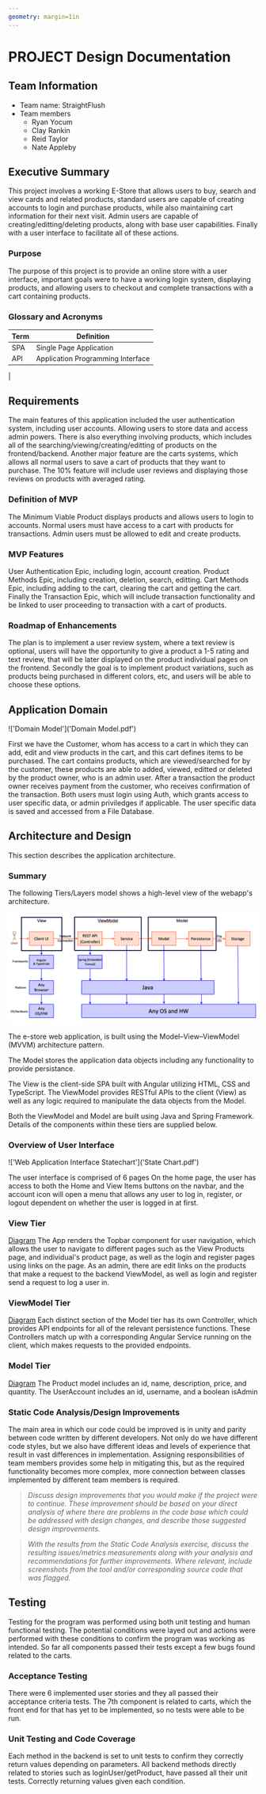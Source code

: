 ```yaml
---
geometry: margin=1in
---
```


# PROJECT Design Documentation

## Team Information

-   Team name: StraightFlush
-   Team members
    -   Ryan Yocum
    -   Clay Rankin
    -   Reid Taylor
    -   Nate Appleby

## Executive Summary

This project involves a working E-Store that allows users to buy, search and view cards and related products, standard users are capable of creating accounts to login and purchase products, while also maintaining cart information for their next visit. Admin users are capable of creating/editting/deleting products, along with base user capabilities. Finally with a user interface to facilitate all of these actions.

### Purpose

The purpose of this project is to provide an online store with a user interface, important goals were to have a working login system, displaying products, and allowing users to checkout and complete transactions with a cart containing products.

### Glossary and Acronyms

| Term | Definition                        |
| ---- | --------------------------------- |
| SPA  | Single Page Application           |
| API  | Application Programming Interface |

|

## Requirements

The main features of this application included the user authentication system, including user accounts. Allowing users to store data and access admin powers. There is also everything involving products, which includes all of the searching/viewing/creating/editting of products on the frontend/backend. Another major feature are the carts systems, which allows all normal users to save a cart of products that they want to purchase. The 10% feature will include user reviews and displaying those reviews on products with averaged rating.

### Definition of MVP

The Minimum Viable Product displays products and allows users to login to accounts. Normal users must have access to a cart with products for transactions. Admin users must be allowed to edit and create products.

### MVP Features

User Authentication Epic, including login, account creation. Product Methods Epic, including creation, deletion, search, editting. Cart Methods Epic, including adding to the cart, clearing the cart and getting the cart. Finally the Transaction Epic, which will include transaction functionality and be linked to user proceeding to transaction with a cart of products.

### Roadmap of Enhancements

The plan is to implement a user review system, where a text review is optional, users will have the opportunity to give a product a 1-5 rating and text review, that will be later displayed on the product individual pages on the frontend.
Secondly the goal is to implement product variations, such as products being purchased in different colors, etc, and users will be able to choose these options.

## Application Domain

!['Domain Model']('Domain Model.pdf')

First we have the Customer, whom has access to a cart in which they can add, edit and view products in the cart, and this cart defines items to be purchased. The cart contains products, which are viewed/searched for by the customer, these products are able to added, viewed, editted or deleted by the product owner, who is an admin user. After a transaction the product owner receives payment from the customer, who receives confirmation of the transaction. Both users must login using Auth, which grants access to user specific data, or admin priviledges if applicable. The user specific data is saved and accessed from a File Database.

## Architecture and Design

This section describes the application architecture.

### Summary

The following Tiers/Layers model shows a high-level view of the webapp's architecture.

![The Tiers & Layers of the Architecture](architecture-tiers-and-layers.png)

The e-store web application, is built using the Model–View–ViewModel (MVVM) architecture pattern.

The Model stores the application data objects including any functionality to provide persistance.

The View is the client-side SPA built with Angular utilizing HTML, CSS and TypeScript. The ViewModel provides RESTful APIs to the client (View) as well as any logic required to manipulate the data objects from the Model.

Both the ViewModel and Model are built using Java and Spring Framework. Details of the components within these tiers are supplied below.

### Overview of User Interface

!['Web Application Interface Statechart']('State Chart.pdf')

The user interface is comprised of 6 pages
On the home page, the user has access to both the Home and View Items buttons on the navbar, and the account icon will open a menu that allows any user to log in, register, or logout dependent on whether the user is logged in at first.

### View Tier

[Diagram](View-Tier.pdf)
The App renders the Topbar component for user navigation, which allows the user to navigate to different pages such as the View Products page, and individual's product page, as well as the login and register pages using links on the page. As an admin, there are edit links on the products that make a request to the backend ViewModel, as well as login and register send a request to log a user in.

### ViewModel Tier

[Diagram](Class-Diagram.pdf)
Each distinct section of the Model tier has its own Controller, which provides API endpoints for all of the relevant persistence functions. These Controllers match up with a corresponding Angular Service running on the client, which makes requests to the provided endpoints.

### Model Tier

[Diagram](Class-Diagram.pdf)
The Product model includes an id, name, description, price, and quantity. The UserAccount includes an id, username, and a boolean isAdmin

### Static Code Analysis/Design Improvements

The main area in which our code could be improved is in unity and parity between code written by different developers. Not only do we have different code styles, but we also have different ideas and levels of experience that result in vast differences in implementation. Assigning responsibilities of team members provides some help in mitigating this, but as the required functionality becomes more complex, more connection between classes implemented by different team members is required.

> _Discuss design improvements that you would make if the project were
> to continue. These improvement should be based on your direct
> analysis of where there are problems in the code base which could be
> addressed with design changes, and describe those suggested design
> improvements._

> _With the results from the Static Code Analysis exercise,
> discuss the resulting issues/metrics measurements along with your analysis
> and recommendations for further improvements. Where relevant, include
> screenshots from the tool and/or corresponding source code that was flagged._

## Testing

Testing for the program was performed using both unit testing and human functional testing. The potential conditions were layed out and actions were performed with these conditions to confirm the program was working as intended. So far all components passed their tests except a few bugs found related to the carts.

### Acceptance Testing

There were 6 implemented user stories and they all passed their acceptance criteria tests. The 7th component is related to carts, which the front end for that has yet to be implemented, so no tests were able to be run.

### Unit Testing and Code Coverage

Each method in the backend is set to unit tests to confirm they correctly return values depending on parameters. All backend methods directly related to stories such as loginUser/getProduct, have passed all their unit tests. Correctly returning values given each condition.
